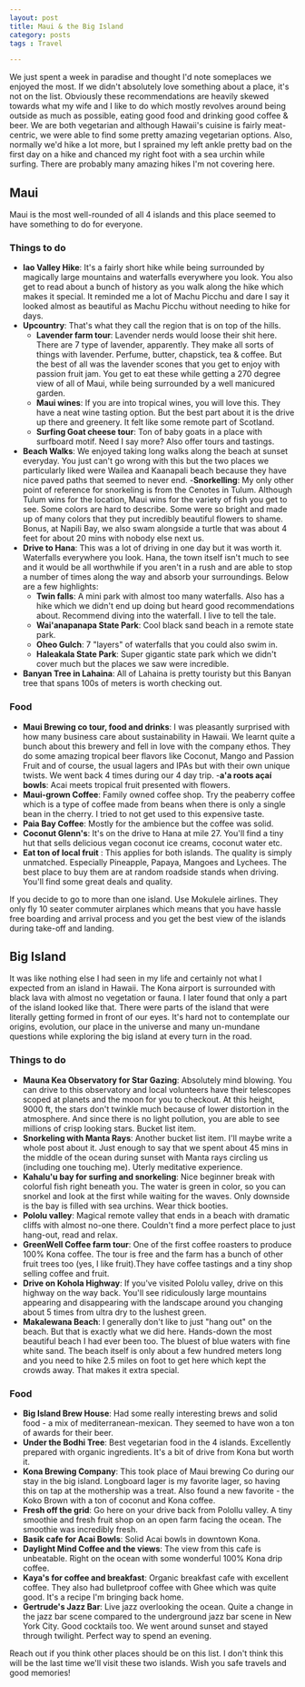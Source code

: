 ```yaml
---
layout: post
title: Maui & the Big Island
category: posts
tags : Travel

---
```


We just spent a week in paradise and thought I'd note someplaces we enjoyed the most. If we didn't absolutely love something about a place, it's not on the list. Obviously these recommendations are heavily skewed towards what my wife and I like to do which mostly revolves around being outside as much as possible, eating good food and drinking good coffee & beer. We are both vegetarian and although Hawaii's cuisine is fairly meat-centric, we were able to find some pretty amazing vegetarian options. Also, normally we'd hike a lot more, but I sprained my left ankle pretty bad on the first day on a hike and chanced my right foot with a sea urchin while surfing. There are probably many amazing hikes I'm not covering here.

## Maui 
Maui is the most well-rounded of all 4 islands and this place seemed to have something to do for everyone. 
### Things to do 
- **Iao Valley Hike**: It's a fairly short hike while being surrounded by magically large mountains and waterfalls everywhere you look. You also get to read about a bunch of history as you walk along the hike which makes it special. It reminded me a lot of Machu Picchu and dare I say it looked almost as beautiful as Machu Picchu without needing to hike for days. 
- **Upcountry**: That's what they call the region that is on top of the hills.
	- **Lavender farm tour**: Lavender nerds would loose their shit here. There are 7 type of lavender, apparently. They make all sorts of things with lavender. Perfume, butter, chapstick, tea & coffee. But the best of all was the lavender scones that you get to enjoy with passion fruit jam. You get to eat these while getting a 270 degree view of all of Maui, while being surrounded by a well manicured garden. 
	- **Maui wines**: If you are into tropical wines, you will love this. They have a neat wine tasting option. But the best part about it is the drive up there and greenery. It felt like some remote part of Scotland. 
	- **Surfing Goat cheese tour**: Ton of baby goats in a place with surfboard motif. Need I say more? Also offer tours and tastings.
- **Beach Walks**: We enjoyed taking long walks along the beach at sunset everyday. You just can't go wrong with this but the two places we particularly liked were Wailea and Kaanapali beach because they have nice paved paths that seemed to never end.
-**Snorkelling**: My only other point of reference for snorkeling is from the Cenotes in Tulum. Although Tulum wins for the location, Maui wins for the variety of fish you get to see. Some colors are hard to describe. Some were so bright and made up of many colors that they put incredibly beautiful flowers to shame. Bonus, at Napili Bay, we also swam alongside a turtle that was about 4 feet for about 20 mins with nobody else next us. 
- **Drive to Hana**: This was a lot of driving in one day but it was worth it. Waterfalls everywhere you look. Hana, the town itself isn't much to see and it would be all worthwhile if you aren't in a rush and are able to stop a number of times along the way and absorb your surroundings. Below are a few highlights:  
	- **Twin falls**: A mini park with almost too many waterfalls. Also has a hike which we didn't end up doing but heard good recommendations about. Recommend diving into the waterfall. I live to tell the tale. 
	- **Wai'anapanapa State Park**: Cool black sand beach in a remote state park.
	- **Oheo Gulch**: 7 "layers" of waterfalls that you could also swim in.
	- **Haleakala State Park**: Super gigantic state park which we didn't cover much but the places we saw were incredible.
- **Banyan Tree in Lahaina**: All of Lahaina is pretty touristy but this Banyan tree that spans 100s of meters is worth checking out. 


### Food 
- **Maui Brewing co tour, food and drinks**: I was pleasantly surprised with how many business care about sustainability in Hawaii. We learnt quite a bunch about this brewery and fell in love with the company ethos. They do some amazing tropical beer flavors like Coconut, Mango and Passion Fruit and of course, the usual lagers and IPAs but with their own unique twists. We went back 4 times during our 4 day trip. 
-**a'a roots açaí bowls**: Acai meets tropical fruit presented with flowers. 
- **Maui-grown Coffee**: Family owned coffee shop. Try the peaberry coffee which is a type of coffee made from beans when there is only a single bean in the cherry. I tried to not get used to this expensive taste. 
- **Paia Bay Coffee**: Mostly for the ambience but the coffee was solid. 
- **Coconut Glenn's**:  It's on the drive to Hana at mile 27. You'll find a tiny hut that sells delicious vegan coconut ice creams, coconut water etc.
- **Eat ton of local fruit** : This applies for both islands. The quality is simply unmatched. Especially Pineapple, Papaya, Mangoes and Lychees. The best place to buy them are at random roadside stands when driving. You'll find some great deals and quality. 

If you decide to go to more than one island. Use Mokulele airlines. They only fly 10 seater commuter airplanes which means that you have hassle free boarding and arrival process and you get the best view of the islands during take-off and landing. 

## Big Island 
It was like nothing else I had seen in my life and certainly not what I expected from an island in Hawaii. The Kona airport is surrounded with black lava with almost no vegetation or fauna. I later found that only a part of the island looked like that. There were parts of the island that were literally getting formed in front of our eyes. It's hard not to contemplate our origins, evolution, our place in the universe and many un-mundane questions while exploring the big island at every turn in the road.  
### Things to do 
- **Mauna Kea Observatory for Star Gazing**: Absolutely mind blowing. You can drive to this observatory and local volunteers have their telescopes scoped at planets and the moon for you to checkout. At this height, 9000 ft, the stars don't twinkle much because of lower distortion in the atmosphere. And since there is no light pollution, you are able to see millions of crisp looking stars. Bucket list item. 
- **Snorkeling with Manta Rays**: Another bucket list item.  I'll maybe write a whole post about it. Just enough to say that we spent about 45 mins in the middle of the ocean during sunset with Manta rays circling us (including one touching me). Uterly meditative experience.
- **Kahalu'u bay for surfing and snorkeling**: Nice beginner break with colorful fish right beneath you. The water is green in color, so you can snorkel and look at the first while waiting for the waves. Only downside is the bay is filled with sea urchins. Wear thick booties.  
- **Pololu valley**: Magical remote valley that ends in a beach with dramatic cliffs with almost no-one there. Couldn't find a more perfect place to just hang-out, read and relax.
- **GreenWell Coffee farm tour**: One of the first coffee roasters to produce 100% Kona coffee. The tour is free and the farm has a bunch of other fruit trees too (yes, I like fruit).They have coffee tastings and a tiny shop selling coffee and fruit. 
- **Drive on Kohola Highway**: If you've visited Pololu valley, drive on this highway on the way back. You'll see ridiculously large mountains appearing and disappearing with the landscape around you changing about 5 times from ultra dry to the lushest green.
- **Makalewana Beach**: I generally don't like to just "hang out" on the beach. But that is exactly what we did here. Hands-down the most beautiful beach I had ever been too. The bluest of blue waters with fine white sand. The beach itself is only about a few hundred meters long and you need to hike 2.5 miles on foot to get here which kept the crowds away. That makes it extra special.

### Food 
- **Big Island Brew House**: Had some really interesting brews and solid food - a mix of mediterranean-mexican. They seemed to have won a ton of awards for their beer.
- **Under the Bodhi Tree**: Best vegetarian food in the 4 islands. Excellently prepared with organic ingredients. It's a bit of drive from Kona but worth it. 
- **Kona Brewing Company**: This took place of Maui brewing Co during our stay in the big island. Longboard lager is my favorite lager, so having this on tap at the mothership was a treat. Also found a new favorite - the Koko Brown with a ton of coconut and Kona coffee.  
- **Fresh off the grid**: Go here on your drive back from Polollu valley. A tiny smoothie and fresh fruit shop on an open farm facing the ocean. The smoothie was incredibly fresh. 
- **Basik cafe for Acai Bowls**: Solid Acai bowls in downtown Kona. 
- **Daylight Mind Coffee and the views**: The view from this cafe is unbeatable. Right on the ocean with some wonderful 100% Kona drip coffee. 
- **Kaya's for coffee and breakfast**: Organic breakfast cafe with excellent coffee. They also had bulletproof coffee with Ghee which was quite good. It's a recipe I'm bringing back home. 
- **Gertrude's Jazz Bar**: Live jazz overlooking the ocean. Quite a change in the jazz bar scene compared to the underground jazz bar scene in New York City. Good cocktails too. We went around sunset and stayed through twilight. Perfect way to spend an evening. 

Reach out if you think other places should be on this list. I don't think this will be the last time we'll visit these two islands. 
Wish you safe travels and good memories! 